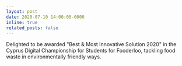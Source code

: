 ```yaml
---
layout: post
date: 2020-07-10 14:00:00-0000
inline: true
related_posts: false
---
```

Delighted to be awarded "Best & Most Innovative Solution 2020" in the Cyprus Digital Championship for Students for Fooderloo, tackling food waste in environmentally friendly ways.  

